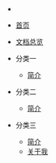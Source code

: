 - <!-- _sidebar.md -->
  
- [首页](/)
- [文档总览](docs/overview.md)
- 分类一
    - [简介](docs/学到的东西/intro.md)
- 分类二
    - [简介](docs/学校相关/intro.md)
- 分类三
	- [简介](docs/我的生活/intro.md)  
  - [关于我](about.md)

